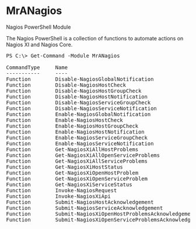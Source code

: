 # MrANagios
Nagios PowerShell Module

The Nagios PowerShell is a collection of functions to automate actions on Nagios XI and Nagios Core. 

<pre>
PS C:\> Get-Command -Module MrANagios

CommandType     Name                                               Version    Source
-----------     ----                                               -------    ------
Function        Disable-NagiosGlobalNotification                   1.3        MrANagios
Function        Disable-NagiosHostCheck                            1.3        MrANagios
Function        Disable-NagiosHostGroupCheck                       1.3        MrANagios
Function        Disable-NagiosHostNotification                     1.3        MrANagios
Function        Disable-NagiosServiceGroupCheck                    1.3        MrANagios
Function        Disable-NagiosServiceNotification                  1.3        MrANagios
Function        Enable-NagiosGlobalNotification                    1.3        MrANagios
Function        Enable-NagiosHostCheck                             1.3        MrANagios
Function        Enable-NagiosHostGroupCheck                        1.3        MrANagios
Function        Enable-NagiosHostNotification                      1.3        MrANagios
Function        Enable-NagiosServiceGroupCheck                     1.3        MrANagios
Function        Enable-NagiosServiceNotification                   1.3        MrANagios
Function        Get-NagiosXiAllHostProblems                        1.3        MrANagios
Function        Get-NagiosXiAllOpenServiceProblems                 1.3        MrANagios
Function        Get-NagiosXiAllServiceProblems                     1.3        MrANagios
Function        Get-NagiosXiHostStatus                             1.3        MrANagios
Function        Get-NagiosXiOpenHostProblem                        1.3        MrANagios
Function        Get-NagiosXiOpenServiceProblem                     1.3        MrANagios
Function        Get-NagiosXiServiceStatus                          1.3        MrANagios
Function        Invoke-NagiosRequest                               1.3        MrANagios
Function        Invoke-NagiosXiApi                                 1.3        MrANagios
Function        Submit-NagiosHostAcknowledgement                   1.3        MrANagios
Function        Submit-NagiosServiceAcknowledgement                1.3        MrANagios
Function        Submit-NagiosXiOpenHostProblemsAcknowledgement     1.3        MrANagios
Function        Submit-NagiosXiOpenServiceProblemsAcknowledgement  1.3        MrANagios
</pre>